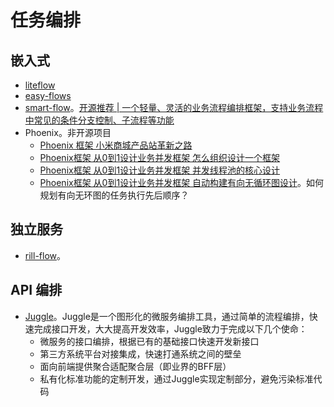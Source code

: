 # 任务编排

## 嵌入式

* [liteflow](https://github.com/dromara/liteflow)
* [easy-flows](https://github.com/j-easy/easy-flows)
* [smart-flow](https://gitee.com/smartboot/smart-flow)。[开源推荐 | 一个轻量、灵活的业务流程编排框架，支持业务流程中常见的条件分支控制、子流程等功能](https://mp.weixin.qq.com/s?__biz=MzAwMTE5MjAwNQ==&mid=2652148684&idx=1&sn=41d0ccc2dc93ae1ac03abc7e3c7fd426&chksm=813d4ae6b64ac3f0d744932889d082e53a86809c9194131c62a0c7876b5184f6192359b978e6&mpshare=1&scene=1&srcid=0220E5L6FNuAYDBm6rt3axz6&sharer_shareinfo=93354d1b65beae123375271c5a46c1e6&sharer_shareinfo_first=0c87c81f2c72477c296725d3e79b89d7&version=4.1.10.99312&platform=mac#rd)
* Phoenix。非开源项目
  * [Phoenix 框架 小米商城产品站革新之路](https://mp.weixin.qq.com/s/EYMOvIHhCpSnb4TbAm4TsA)
  * [Phoenix框架 从0到1设计业务并发框架 怎么组织设计一个框架](https://mp.weixin.qq.com/s/f29We5lfTafhXAIMpWq5LQ)
  * [Phoenix框架 从0到1设计业务并发框架 并发线程池的核心设计](https://mp.weixin.qq.com/s/lx7Mk4T2V32JnvWSRONn4g)
  * [Phoenix框架 从0到1设计业务并发框架 自动构建有向无循环图设计](https://mp.weixin.qq.com/s/ORH3dtIVcoykjUOG0dzrFA)。如何规划有向无环图的任务执行先后顺序？


## 独立服务

* [rill-flow](https://github.com/weibocom/rill-flow)。

## API 编排

* [Juggle](https://github.com/somta/Juggle)。Juggle是一个图形化的微服务编排工具，通过简单的流程编排，快速完成接口开发，大大提高开发效率，Juggle致力于完成以下几个使命：
  - 微服务的接口编排，根据已有的基础接口快速开发新接口
  - 第三方系统平台对接集成，快速打通系统之间的壁垒
  - 面向前端提供聚合适配聚合层（即业界的BFF层）
  - 私有化标准功能的定制开发，通过Juggle实现定制部分，避免污染标准代码
